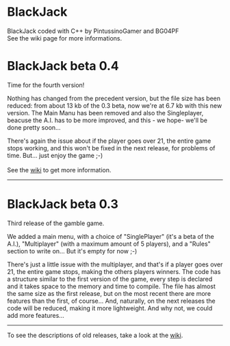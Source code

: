 # BlackJack
BlackJack coded with C++ by PintussinoGamer and BG04PF <br>
See the wiki page for more informations.
<br>

# BlackJack beta 0.4
Time for the fourth version!

Nothing has changed from the precedent version, but the file size has been reduced: from about 13 kb of the 0.3 beta, now we're at 6.7 kb with this new version.
The Main Manu has been removed and also the Singleplayer, beacuse the A.I. has to be more improved, and this - we hope- we'll be done pretty soon...

There's again the issue about if the player goes over 21, the entire game stops working, and this won't be fixed in the next release, for problems of time.
But... just enjoy the game ;-) <br><br>
See the <a href="https://github.com/BGintussino/BlackJack/wiki/Description-of-beta-releases">wiki</a> to get more information.

---------------------------------------------------------------------------------------------------------------------
# BlackJack beta 0.3
Third release of the gamble game.

We added a main menu, with a choice of "SinglePlayer" (it's a beta of the A.I.), "Multiplayer" (with a maximum amount of 5 players), and a "Rules" section to write on... But it's empty for now ;-)

There's just a little issue with the multiplayer, and that's if a player goes over 21, the entire game stops, making the others players winners.
The code has a structure similar to the first version of the game, every step is declared and it takes space to the memory and time to compile.
The file has almost the same size as the first release, but on the most recent there are more features than the first, of course...
And, naturally, on the next releases the code will be reduced, making it more lightweight.
And why not, we could add more features...

-----------------------------------------------------------------------------------------------------------------------

To see the descriptions of old releases, take a look at the <a href="https://github.com/BGintussino/BlackJack/wiki/Archive-of-announces-of-old-releases">wiki</a>.
